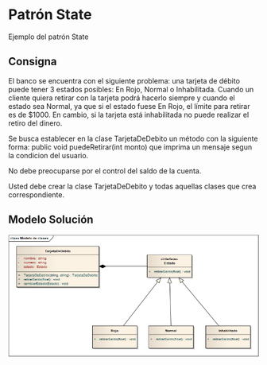 # Patrón State
Ejemplo del patrón State

## Consigna

El banco se encuentra con el siguiente problema: una tarjeta de débito puede tener 3 estados posibles: En Rojo, Normal o Inhabilitada.
Cuando un cliente quiera retirar con la tarjeta podrá hacerlo siempre y cuando el estado sea Normal, ya que si el estado fuese En Rojo, el límite para retirar es de $1000. En cambio, si la tarjeta está inhabilitada no puede realizar el retiro del dinero.

Se busca establecer en la clase TarjetaDeDebito un método con la siguiente forma: public void puedeRetirar(int monto) que imprima un mensaje segun la condicion del usuario.

No debe preocuparse por el control del saldo de la cuenta.

Usted debe crear la clase TarjetaDeDebito y todas aquellas clases que crea correspondiente.

## Modelo Solución
![Modelo](/modelo.png?raw=true)

